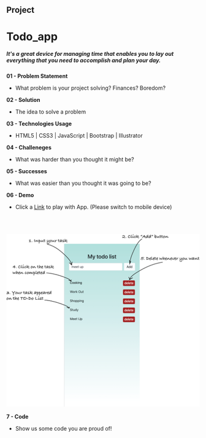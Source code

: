 ## Project

# Todo_app
##### It's a great device for managing time that enables you to lay out everything that you need to accomplish and plan your day.

**01 - Problem Statement**
- What problem is your project solving? Finances? Boredom?

**02 - Solution**
- The idea to solve a problem

**03 - Technologies Usage**
- HTML5 | CSS3 | JavaScript | Bootstrap | Illustrator

**04 - Challeneges**
- What was harder than you thought it might be?

**05 - Successes**
- What was easier than you thought it was going to be?

**06 - Demo**
- Click a [Link](https://teddy-photesri.github.io/Todo_app/) to play with App. (Please switch to mobile device)
<br />
<br />

![Image](/images/instruction.png "Image")

**7 - Code**
- Show us some code you are proud of!


